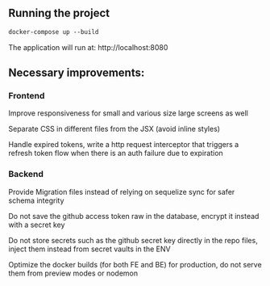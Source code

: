 ## Running the project

```diff
docker-compose up --build
```
The application will run at: http://localhost:8080

## Necessary improvements:

### Frontend

Improve responsiveness for small and various size large screens as well

Separate CSS in different files from the JSX (avoid inline styles)

Handle expired tokens, write a http request interceptor that triggers a refresh token flow when there is an auth failure due to expiration


### Backend

Provide Migration files instead of relying on sequelize sync for safer schema integrity

Do not save the github access token raw in the database, encrypt it instead with a secret key

Do not store secrets such as the github secret key directly in the repo files, inject them instead from secret vaults in the ENV

Optimize the docker builds (for both FE and BE) for production, do not serve them from preview modes or nodemon

